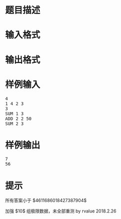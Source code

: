 

# 题目描述



# 输入格式



# 输出格式



# 样例输入


<pre>4
1 4 2 3
3
SUM 1 3
ADD 2 2 50
SUM 2 3
</pre>

# 样例输出


<pre>7
56
</pre>

# 提示


<p>
所有答案小于 $4611686018427387904$
</p>
<p>
加强 $10$ 组极限数据，未全部重测 by rvalue 2018.2.26
</p>
